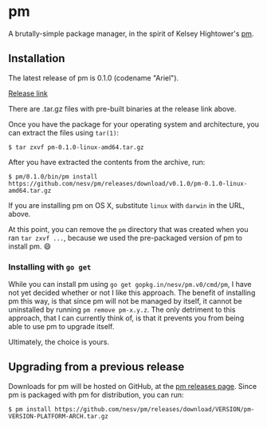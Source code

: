 # pm

A brutally-simple package manager, in the spirit of Kelsey Hightower's
[pm](https://github.com/kelseyhightower/pm).

## Installation

The latest release of pm is 0.1.0 (codename "Ariel").

[Release link](https://github.com/nesv/pm/releases/tag/v0.1.0)

There are .tar.gz files with pre-built binaries at the release link above.

Once you have the package for your operating system and architecture, you
can extract the files using `tar(1)`:

    $ tar zxvf pm-0.1.0-linux-amd64.tar.gz

After you have extracted the contents from the archive, run:

    $ pm/0.1.0/bin/pm install https://github.com/nesv/pm/releases/download/v0.1.0/pm-0.1.0-linux-amd64.tar.gz

If you are installing pm on OS X, substitute `linux` with `darwin` in the URL,
above.

At this point, you can remove the `pm` directory that was created when you ran
`tar zxvf ...`, because we used the pre-packaged version of pm to install pm.
:smile:

### Installing with `go get`

While you can install pm using `go get gopkg.in/nesv/pm.v0/cmd/pm`, I have not
yet decided whether or not I like this approach. The benefit of installing pm
this way, is that since pm will not be managed by itself, it cannot be
uninstalled by running `pm remove pm-x.y.z`. The only detriment to this approach,
that I can currently think of, is that it prevents you from being able to use pm
to upgrade itself.

Ultimately, the choice is yours.

## Upgrading from a previous release

Downloads for pm will be hosted on GitHub, at the
[pm releases page](https://github.com/nesv/pm/releases). Since pm is packaged
with pm for distribution, you can run:

    $ pm install https://github.com/nesv/pm/releases/download/VERSION/pm-VERSION-PLATFORM-ARCH.tar.gz


